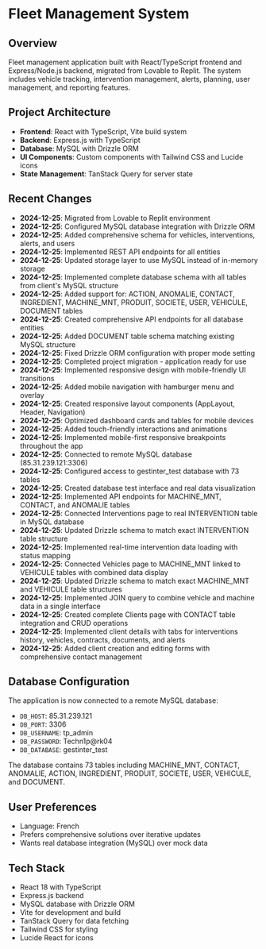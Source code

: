 # Fleet Management System

## Overview
Fleet management application built with React/TypeScript frontend and Express/Node.js backend, migrated from Lovable to Replit. The system includes vehicle tracking, intervention management, alerts, planning, user management, and reporting features.

## Project Architecture
- **Frontend**: React with TypeScript, Vite build system
- **Backend**: Express.js with TypeScript
- **Database**: MySQL with Drizzle ORM
- **UI Components**: Custom components with Tailwind CSS and Lucide icons
- **State Management**: TanStack Query for server state

## Recent Changes
- **2024-12-25**: Migrated from Lovable to Replit environment
- **2024-12-25**: Configured MySQL database integration with Drizzle ORM
- **2024-12-25**: Added comprehensive schema for vehicles, interventions, alerts, and users
- **2024-12-25**: Implemented REST API endpoints for all entities
- **2024-12-25**: Updated storage layer to use MySQL instead of in-memory storage
- **2024-12-25**: Implemented complete database schema with all tables from client's MySQL structure
- **2024-12-25**: Added support for: ACTION, ANOMALIE, CONTACT, INGREDIENT, MACHINE_MNT, PRODUIT, SOCIETE, USER, VEHICULE, DOCUMENT tables
- **2024-12-25**: Created comprehensive API endpoints for all database entities
- **2024-12-25**: Added DOCUMENT table schema matching existing MySQL structure
- **2024-12-25**: Fixed Drizzle ORM configuration with proper mode setting
- **2024-12-25**: Completed project migration - application ready for use
- **2024-12-25**: Implemented responsive design with mobile-friendly UI transitions
- **2024-12-25**: Added mobile navigation with hamburger menu and overlay
- **2024-12-25**: Created responsive layout components (AppLayout, Header, Navigation)
- **2024-12-25**: Optimized dashboard cards and tables for mobile devices
- **2024-12-25**: Added touch-friendly interactions and animations
- **2024-12-25**: Implemented mobile-first responsive breakpoints throughout the app
- **2024-12-25**: Connected to remote MySQL database (85.31.239.121:3306)
- **2024-12-25**: Configured access to gestinter_test database with 73 tables
- **2024-12-25**: Created database test interface and real data visualization
- **2024-12-25**: Implemented API endpoints for MACHINE_MNT, CONTACT, and ANOMALIE tables
- **2024-12-25**: Connected Interventions page to real INTERVENTION table in MySQL database
- **2024-12-25**: Updated Drizzle schema to match exact INTERVENTION table structure
- **2024-12-25**: Implemented real-time intervention data loading with status mapping
- **2024-12-25**: Connected Vehicles page to MACHINE_MNT linked to VEHICULE tables with combined data display
- **2024-12-25**: Updated Drizzle schema to match exact MACHINE_MNT and VEHICULE table structures
- **2024-12-25**: Implemented JOIN query to combine vehicle and machine data in a single interface
- **2024-12-25**: Created complete Clients page with CONTACT table integration and CRUD operations
- **2024-12-25**: Implemented client details with tabs for interventions history, vehicles, contracts, documents, and alerts
- **2024-12-25**: Added client creation and editing forms with comprehensive contact management

## Database Configuration
The application is now connected to a remote MySQL database:
- `DB_HOST`: 85.31.239.121
- `DB_PORT`: 3306
- `DB_USERNAME`: tp_admin
- `DB_PASSWORD`: Techn1p@rk04
- `DB_DATABASE`: gestinter_test

The database contains 73 tables including MACHINE_MNT, CONTACT, ANOMALIE, ACTION, INGREDIENT, PRODUIT, SOCIETE, USER, VEHICULE, and DOCUMENT.

## User Preferences
- Language: French
- Prefers comprehensive solutions over iterative updates
- Wants real database integration (MySQL) over mock data

## Tech Stack
- React 18 with TypeScript
- Express.js backend
- MySQL database with Drizzle ORM
- Vite for development and build
- TanStack Query for data fetching
- Tailwind CSS for styling
- Lucide React for icons